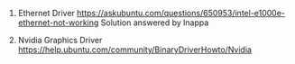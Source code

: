 1. Ethernet Driver
https://askubuntu.com/questions/650953/intel-e1000e-ethernet-not-working 
Solution answered by lnappa

2. Nvidia Graphics Driver
https://help.ubuntu.com/community/BinaryDriverHowto/Nvidia
